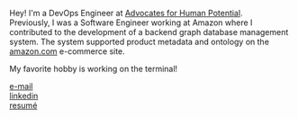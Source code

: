Hey! I'm a DevOps Engineer at [Advocates for Human Potential](https://www.ahpnet.com/).\
Previously, I was a Software Engineer working at Amazon where I contributed to the development of a backend graph database management system. The system supported product metadata and ontology on the [amazon.com](https://www.amazon.com/) e-commerce site.

My favorite hobby is working on the terminal!

[e-mail](mailto:nicowong8@gmail.com)\
[linkedin](https://www.linkedin.com/in/nicomwong/)\
[resumé](https://github.com/nicomwong/resume-pdf/blob/main/Nico_Wong_Engineer_Resume.pdf)
